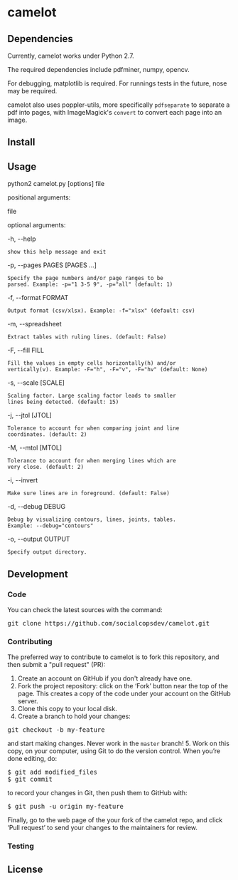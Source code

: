 # camelot

## Dependencies

Currently, camelot works under Python 2.7.

The required dependencies include pdfminer, numpy, opencv.

For debugging, matplotlib is required. For runnings tests in the future, nose may be required.

camelot also uses poppler-utils, more specifically `pdfseparate` to separate a pdf into pages, with ImageMagick's `convert` to convert each page into an image.

## Install

## Usage

python2 camelot.py [options] file

positional arguments:

  file

optional arguments:

  -h, --help

    show this help message and exit

  -p, --pages PAGES [PAGES ...]

    Specify the page numbers and/or page ranges to be
    parsed. Example: -p="1 3-5 9", -p="all" (default: 1)

  -f, --format FORMAT

    Output format (csv/xlsx). Example: -f="xlsx" (default: csv)

  -m, --spreadsheet

    Extract tables with ruling lines. (default: False)

  -F, --fill FILL

    Fill the values in empty cells horizontally(h) and/or
    vertically(v). Example: -F="h", -F="v", -F="hv" (default: None)

  -s, --scale [SCALE]

    Scaling factor. Large scaling factor leads to smaller
    lines being detected. (default: 15)

  -j, --jtol [JTOL]

    Tolerance to account for when comparing joint and line
    coordinates. (default: 2)

  -M, --mtol [MTOL]

    Tolerance to account for when merging lines which are
    very close. (default: 2)

  -i, --invert

    Make sure lines are in foreground. (default: False)

  -d, --debug DEBUG

    Debug by visualizing contours, lines, joints, tables.
    Example: --debug="contours"

  -o, --output OUTPUT

    Specify output directory.

## Development

### Code

You can check the latest sources with the command:

<pre>
git clone https://github.com/socialcopsdev/camelot.git
</pre>

### Contributing

The preferred way to contribute to camelot is to fork this repository, and then submit a "pull request" (PR):

1. Create an account on GitHub if you don't already have one.
2. Fork the project repository: click on the ‘Fork’ button near the top of the page. This creates a copy of the code under your account on the GitHub server.
3. Clone this copy to your local disk.
4. Create a branch to hold your changes:
<pre>
git checkout -b my-feature
</pre>
and start making changes. Never work in the `master` branch!
5. Work on this copy, on your computer, using Git to do the version control. When you’re done editing, do:
<pre>
$ git add modified_files
$ git commit
</pre>
to record your changes in Git, then push them to GitHub with:
<pre>
$ git push -u origin my-feature
</pre>

Finally, go to the web page of the your fork of the camelot repo, and click ‘Pull request’ to send your changes to the maintainers for review.

### Testing

## License
